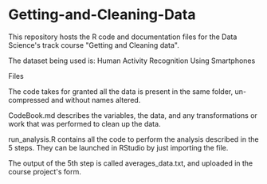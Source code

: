 # Getting-and-Cleaning-Data
This repository hosts the R code and documentation files for the Data Science's track course "Getting and Cleaning data".

The dataset being used is: Human Activity Recognition Using Smartphones

Files

The code takes for granted all the data is present in the same folder, un-compressed and without names altered.

CodeBook.md describes the variables, the data, and any transformations or work that was performed to clean up the data.

run_analysis.R contains all the code to perform the analysis described in the 5 steps. They can be launched in RStudio by just importing the file.

The output of the 5th step is called averages_data.txt, and uploaded in the course project's form.